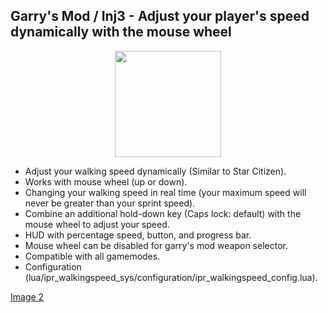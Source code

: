 Garry's Mod / Inj3 - Adjust your player's speed dynamically with the mouse wheel
-------
<p align="center">
   <img width="170" src="https://i.imgur.com/EXDA9oj.gif" alt="">
</p>

- Adjust your walking speed dynamically (Similar to Star Citizen).
- Works with mouse wheel (up or down).
- Changing your walking speed in real time (your maximum speed will never be greater than your sprint speed).
- Combine an additional hold-down key (Caps lock: default) with the mouse wheel to adjust your speed.
- HUD with percentage speed, button, and progress bar.
- Mouse wheel can be disabled for garry's mod weapon selector.
- Compatible with all gamemodes.
- Configuration (lua/ipr_walkingspeed_sys/configuration/ipr_walkingspeed_config.lua).

[Image 2](https://i.imgur.com/FZb8MbN.gif)
